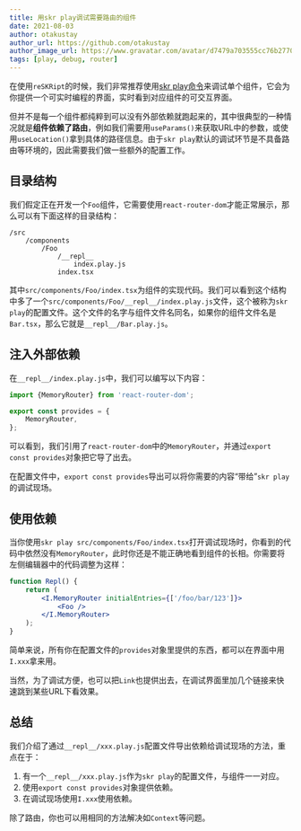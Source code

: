 ```yaml
---
title: 用skr play调试需要路由的组件
date: 2021-08-03
author: otakustay
author_url: https://github.com/otakustay
author_image_url: https://www.gravatar.com/avatar/d7479a703555cc76b277040e5be9b8ca
tags: [play, debug, router]
---
```


在使用`reSKRipt`的时候，我们非常推荐使用[skr play命令](https://ecomfe.github.io/reskript/docs/advanced/debug-component)来调试单个组件，它会为你提供一个可实时编程的界面，实时看到对应组件的可交互界面。

但并不是每一个组件都纯粹到可以没有外部依赖就跑起来的，其中很典型的一种情况就是**组件依赖了路由**，例如我们需要用`useParams()`来获取URL中的参数，或使用`useLocation()`拿到具体的路径信息。由于`skr play`默认的调试环节是不具备路由等环境的，因此需要我们做一些额外的配置工作。

## 目录结构

我们假定正在开发一个`Foo`组件，它需要使用`react-router-dom`才能正常展示，那么可以有下面这样的目录结构：

```
/src
    /components
        /Foo
            /__repl__
                index.play.js
            index.tsx
```

其中`src/components/Foo/index.tsx`为组件的实现代码。我们可以看到这个结构中多了一个`src/components/Foo/__repl__/index.play.js`文件，这个被称为`skr play`的配置文件。这个文件的名字与组件文件名同名，如果你的组件文件名是`Bar.tsx`，那么它就是`__repl__/Bar.play.js`。

## 注入外部依赖

在`__repl__/index.play.js`中，我们可以编写以下内容：

```js
import {MemoryRouter} from 'react-router-dom';

export const provides = {
    MemoryRouter,
};
```

可以看到，我们引用了`react-router-dom`中的`MemoryRouter`，并通过`export const provides`对象把它导了出去。

在配置文件中，`export const provides`导出可以将你需要的内容“带给”`skr play`的调试现场。

## 使用依赖

当你使用`skr play src/components/Foo/index.tsx`打开调试现场时，你看到的代码中依然没有`MemoryRouter`，此时你还是不能正确地看到组件的长相。你需要将左侧编辑器中的代码调整为这样：

```jsx
function Repl() {
    return (
        <I.MemoryRouter initialEntries={['/foo/bar/123']}>
            <Foo />
        </I.MemoryRouter>
    );
}
```

简单来说，所有你在配置文件的`provides`对象里提供的东西，都可以在界面中用`I.xxx`拿来用。

当然，为了调试方便，也可以把`Link`也提供出去，在调试界面里加几个链接来快速跳到某些URL下看效果。

## 总结

我们介绍了通过`__repl__/xxx.play.js`配置文件导出依赖给调试现场的方法，重点在于：

1. 有一个`__repl__/xxx.play.js`作为`skr play`的配置文件，与组件一一对应。
2. 使用`export const provides`对象提供依赖。
3. 在调试现场使用`I.xxx`使用依赖。

除了路由，你也可以用相同的方法解决如`Context`等问题。
